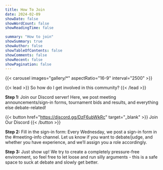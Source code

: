 ```yaml
---
title: How To Join
date: 2024-02-09
showDate: false
showWordCount: false
showReadingTime: false

summary: "How to join"
showSummary: true
showAuthor: false
showTableOfContents: false
showComments: false
showRecent: false
showPagination: false
---
```


{{< carousel images="gallery/*" aspectRatio="16-9" interval="2500" >}}

{{< lead >}}
So how do I get involved in this community?
{{< /lead >}}

**Step 1:** Join our Discord server! Here, we post meeting announcements/sign-in forms, tournament bids and results, and everything else debate-related!

{{< button href="https://discord.gg/DzF6ubWkRc" target="_blank" >}}
Join Our Discord
{{< /button >}}

**Step 2:** Fill in the sign-in form: Every Wednesday, we post a sign-in form in the #meeting-info channel. Let us know if you want to debate/judge, and whether you have experience, and we’ll assign you a role accordingly.

**Step 3:** Just show up! We try to create a completely pressure-free environment, so feel free to let loose and run silly arguments - this is a safe space to suck at debate and slowly get better.
